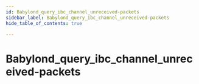 ```yaml
---
id: Babylond_query_ibc_channel_unreceived-packets
sidebar_label: Babylond_query_ibc_channel_unreceived-packets
hide_table_of_contents: true

---
```


# Babylond_query_ibc_channel_unreceived-packets